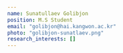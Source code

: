 ```yaml
---
name: Sunatullaev Golibjon
position: M.S Student
email: "golibjon@hai.kangwon.ac.kr"
photo: "golibjon-sunatlaev.png"
research_interests: []
---
```

